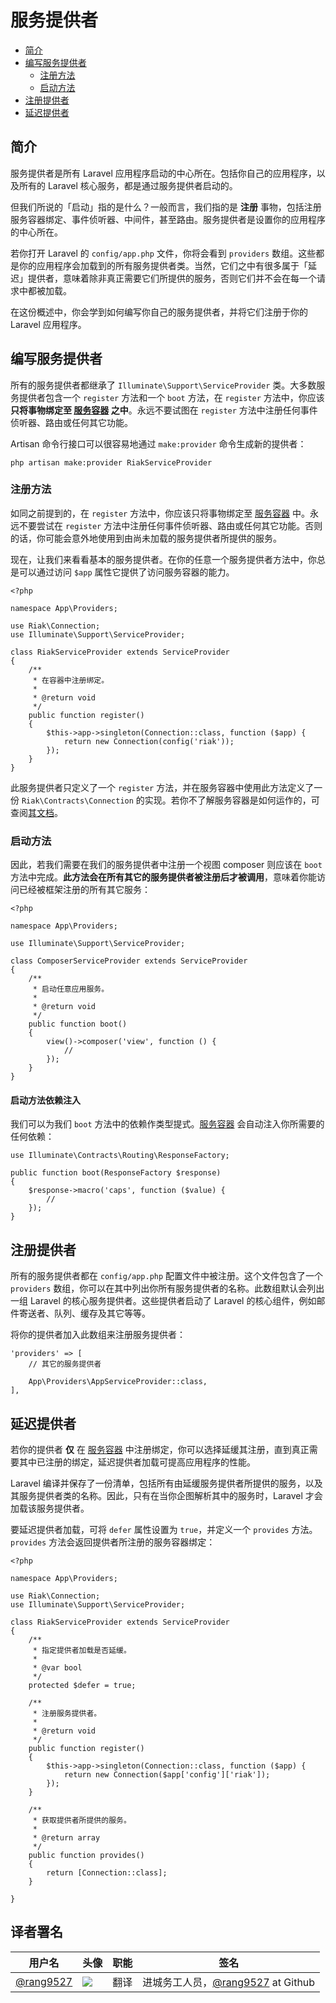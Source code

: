 # 服务提供者

- [简介](#introduction)
- [编写服务提供者](#writing-service-providers)
    - [注册方法](#the-register-method)
    - [启动方法](#the-boot-method)
- [注册提供者](#registering-providers)
- [延迟提供者](#deferred-providers)

<a name="introduction"></a>
## 简介

服务提供者是所有 Laravel 应用程序启动的中心所在。包括你自己的应用程序，以及所有的 Laravel 核心服务，都是通过服务提供者启动的。

但我们所说的「启动」指的是什么？一般而言，我们指的是 **注册** 事物，包括注册服务容器绑定、事件侦听器、中间件，甚至路由。服务提供者是设置你的应用程序的中心所在。

若你打开 Laravel 的 `config/app.php` 文件，你将会看到 `providers` 数组。这些都是你的应用程序会加载到的所有服务提供者类。当然，它们之中有很多属于「延迟」提供者，意味着除非真正需要它们所提供的服务，否则它们并不会在每一个请求中都被加载。

在这份概述中，你会学到如何编写你自己的服务提供者，并将它们注册于你的 Laravel 应用程序。

<a name="writing-service-providers"></a>
## 编写服务提供者

所有的服务提供者都继承了 `Illuminate\Support\ServiceProvider` 类。大多数服务提供者包含一个 `register` 方法和一个 `boot` 方法，在 `register` 方法中，你应该 **只将事物绑定至 [服务容器](/docs/{{version}}/container) 之中**。永远不要试图在 `register` 方法中注册任何事件侦听器、路由或任何其它功能。

Artisan 命令行接口可以很容易地通过 `make:provider` 命令生成新的提供者：

    php artisan make:provider RiakServiceProvider

<a name="the-register-method"></a>
### 注册方法

如同之前提到的，在 `register` 方法中，你应该只将事物绑定至 [服务容器](/docs/{{version}}/container) 中。永远不要尝试在 `register` 方法中注册任何事件侦听器、路由或任何其它功能。否则的话，你可能会意外地使用到由尚未加载的服务提供者所提供的服务。

现在，让我们来看看基本的服务提供者。在你的任意一个服务提供者方法中，你总是可以通过访问 `$app` 属性它提供了访问服务容器的能力。

    <?php

    namespace App\Providers;

    use Riak\Connection;
    use Illuminate\Support\ServiceProvider;

    class RiakServiceProvider extends ServiceProvider
    {
        /**
         * 在容器中注册绑定。
         *
         * @return void
         */
        public function register()
        {
            $this->app->singleton(Connection::class, function ($app) {
                return new Connection(config('riak'));
            });
        }
    }

此服务提供者只定义了一个 `register` 方法，并在服务容器中使用此方法定义了一份 `Riak\Contracts\Connection` 的实现。若你不了解服务容器是如何运作的，可查阅[其文档](/docs/{{version}}/container)。

<a name="the-boot-method"></a>
### 启动方法

因此，若我们需要在我们的服务提供者中注册一个视图 composer 则应该在 `boot` 方法中完成。**此方法会在所有其它的服务提供者被注册后才被调用**，意味着你能访问已经被框架注册的所有其它服务：

    <?php

    namespace App\Providers;

    use Illuminate\Support\ServiceProvider;

    class ComposerServiceProvider extends ServiceProvider
    {
        /**
         * 启动任意应用服务。
         *
         * @return void
         */
        public function boot()
        {
            view()->composer('view', function () {
                //
            });
        }
    }

#### 启动方法依赖注入

我们可以为我们 `boot` 方法中的依赖作类型提式。[服务容器](/docs/{{version}}/container) 会自动注入你所需要的任何依赖：

    use Illuminate\Contracts\Routing\ResponseFactory;

    public function boot(ResponseFactory $response)
    {
        $response->macro('caps', function ($value) {
            //
        });
    }

<a name="registering-providers"></a>
## 注册提供者

所有的服务提供者都在 `config/app.php` 配置文件中被注册。这个文件包含了一个 `providers` 数组，你可以在其中列出你所有服务提供者的名称。此数组默认会列出一组 Laravel 的核心服务提供者。这些提供者启动了 Laravel 的核心组件，例如邮件寄送者、队列、缓存及其它等等。

将你的提供者加入此数组来注册服务提供者：

    'providers' => [
        // 其它的服务提供者

        App\Providers\AppServiceProvider::class,
    ],

<a name="deferred-providers"></a>
## 延迟提供者

若你的提供者 **仅** 在 [服务容器](/docs/{{version}}/container) 中注册绑定，你可以选择延缓其注册，直到真正需要其中已注册的绑定，延迟提供者加载可提高应用程序的性能。

Laravel 编译并保存了一份清单，包括所有由延缓服务提供者所提供的服务，以及其服务提供者类的名称。因此，只有在当你企图解析其中的服务时，Laravel 才会加载该服务提供者。

要延迟提供者加载，可将 `defer` 属性设置为 `true`，并定义一个 `provides` 方法。`provides` 方法会返回提供者所注册的服务容器绑定：

    <?php

    namespace App\Providers;

    use Riak\Connection;
    use Illuminate\Support\ServiceProvider;

    class RiakServiceProvider extends ServiceProvider
    {
        /**
         * 指定提供者加载是否延缓。
         *
         * @var bool
         */
        protected $defer = true;

        /**
         * 注册服务提供者。
         *
         * @return void
         */
        public function register()
        {
            $this->app->singleton(Connection::class, function ($app) {
                return new Connection($app['config']['riak']);
            });
        }

        /**
         * 获取提供者所提供的服务。
         *
         * @return array
         */
        public function provides()
        {
            return [Connection::class];
        }

    }

## 译者署名
| 用户名 | 头像 | 职能 | 签名 |
|---|---|---|---|
| [@rang9527](https://github.com/rang9527)  | <img class="avatar-66 rm-style" src="https://dn-phphub.qbox.me/uploads/avatars/1489_1473577231.jpg?imageView2/1/w/100/h/100">  |  翻译  | 进城务工人员，[@rang9527](https://github.com/rang9527/) at Github  |
